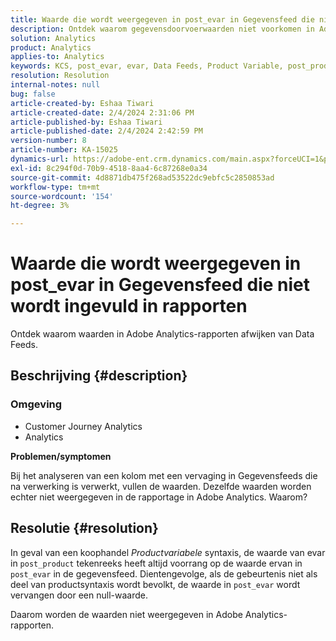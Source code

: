 ```yaml
---
title: Waarde die wordt weergegeven in post_evar in Gegevensfeed die niet wordt ingevuld in rapporten
description: Ontdek waarom gegevensdoorvoerwaarden niet voorkomen in Adobe Analytics-rapport.
solution: Analytics
product: Analytics
applies-to: Analytics
keywords: KCS, post_evar, evar, Data Feeds, Product Variable, post_product, Values
resolution: Resolution
internal-notes: null
bug: false
article-created-by: Eshaa Tiwari
article-created-date: 2/4/2024 2:31:06 PM
article-published-by: Eshaa Tiwari
article-published-date: 2/4/2024 2:42:59 PM
version-number: 8
article-number: KA-15025
dynamics-url: https://adobe-ent.crm.dynamics.com/main.aspx?forceUCI=1&pagetype=entityrecord&etn=knowledgearticle&id=e1d92807-6ac3-ee11-9079-6045bd006295
exl-id: 8c294f0d-70b9-4518-8aa4-6c87268e0a34
source-git-commit: 4d8871db475f268ad53522dc9ebfc5c2850853ad
workflow-type: tm+mt
source-wordcount: '154'
ht-degree: 3%

---
```


# Waarde die wordt weergegeven in post_evar in Gegevensfeed die niet wordt ingevuld in rapporten


Ontdek waarom waarden in Adobe Analytics-rapporten afwijken van Data Feeds.

## Beschrijving {#description}


### <b>Omgeving</b>

- Customer Journey Analytics
- Analytics


<b>Problemen/symptomen</b>

Bij het analyseren van een kolom met een vervaging in Gegevensfeeds die na verwerking is verwerkt, vullen de waarden. Dezelfde waarden worden echter niet weergegeven in de rapportage in Adobe Analytics. Waarom?






## Resolutie {#resolution}


In geval van een koophandel *Productvariabele* syntaxis, de waarde van evar in `post_product` tekenreeks heeft altijd voorrang op de waarde ervan in `post_evar` in de gegevensfeed. Dientengevolge, als de gebeurtenis niet als deel van productsyntaxis wordt bevolkt, de waarde in `post_evar` wordt vervangen door een null-waarde.

Daarom worden de waarden niet weergegeven in Adobe Analytics-rapporten.
